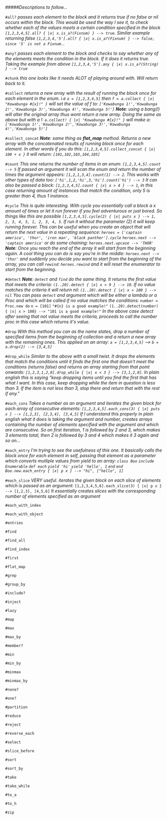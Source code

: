 #####*Descriptions to follow...*

`#all?` *passes each element to the block and it returns true if no false or nil occurs within the block. This would be used the way I see it, to check whether each of the values meets a certain condition specified in the block `[1,2,3,4,5].all? { |x| x.is_a?(Fixnum) } --> true`.*
*Similar example returning false `[1,2,3,4,'5'].all? { |x| x.is_a?(Fixnum) } --> false, since '5' is not a Fixnum.`.*

`#any?` *passes each element to the block and checks to say whether any of the elements meets the condition in the block. If it does it returns true. Taking the example from above `[1,2,3,4,'5'].any { |x| x.is_a?(String) } --> true`*

`#chunk` *this one looks like it needs ALOT of playing around with. Will return back to it.*

`#collect` *returns a new array with the result of running the block once for each element in the enum.*
*i.e `a = [1,2,3,4,5]` then `f = a.collect { |x| "Kowabunga #{x}!" }` will set the value of f to:*
*`['Kowabunga 1!','Kowabunga 2!','Kowabunga 3!','Kowabunga 4!','Kowabunga 5!']`*
*__Note__: using a bang(!) will alter the original array thus wont return a new array.*
*Doing the same as above but with a !: `a.collect! { |x| "Kowabunga #{x}!" }` will make a:*
*`['Kowabunga 1!','Kowabunga 2!','Kowabunga 3!','Kowabunga 4!','Kowabunga 5!']`*

`#collect_concat` *__Note__: same thing as __flat_map__ method. Returns a new array with the concatenated results of running block once for each element. In other words if you do this: `[1,2,3,4,5].collect_concat { |x| 100 + x }` it will return: `[101,102,103,104,105]`*

`#count` *This one returns the number of items in an enum: `[1,2,3,4,5].count --> 5`*
*If passed an argument it will scan the enum and return the number of times the argument appears:*
*`[1,2,1,3,4].count(1) --> 2`. This works with other types of data too: `['hi',1,2,'hi',3,'hi'].count('hi') --> 3`*
*It can also be passed a block: `[1,2,3,4,5].count { |x| x > 4 } --> 1`, in this case returning amount of instances that match the condition, only 5 is greater than 4, thus 1 instance.*

`#cycle` *This is quite interesting. With cycle you essentially call a block a x amount of times or let it run forever if you feel adventurous or just bored. So things like this are possible `[1,2,3,4,5].cycle(2) { |x| puts x } --> 1, 2, 3, 4, 5, 1, 2, 3, 4, 5`. If run it without the parameter (2) it will keep running forever. This can be useful when you create an object that will return the next value in a repeating sequence:*
*`heroes = ['captain america', 'thor', 'iron man', 'black panther'].cycle`*
*`heroes.next --> 'captain america'` or do some chaining: `heroes.next.upcase --> 'THOR'`*
*__Note__: Once you reach the end of the array it will start from the beginning again.*
*A cool thing you can do is say you're in the middle: `heroes.next --> 'thor'` and suddenly you decide you want to start from the beginning of the array, you can call `rewind`: `heroes.rewind` and it will reset the enumerator to start from the beginning.*

`#detect` *__Note__: `detect` and `find` do the same thing. It returns the first value that meets the criteria: `(1..20).detect { |x| x > 9 } --> 10`. If no value matches the criteria it will return nil: `(1..20).detect { |x| x > 100 } --> nil`*
*You can pass `detect` and argument which will be either a lambda or a Proc and which will be called if no value matches the conditions:*
`number = Proc.new do`
                    `n = [101]`
                    `"#{n} is a good example!"`
`(1..20).detect(number) { |x| x > 100} --> "101 is a good example!"`
*In the above case detect after seeing that not value meets the criteria, proceeds to call the number proc in this case which returns it's value.*

`#drop` *With this method you can as the name states, drop a number of specified items from the beginning of collection and a return a new array with the remaining ones. This applied on an array:*
*`a = [1,2,3,4,5]` --> `b = a.drop(2) --> [3,4,5]`*

`#drop_while` *Similar to the above with a small twist. It drops the elements that match the conditions until it finds the first one that doesn't meet the conditions (returns false) and returns an array starting from that point onwards: `[1,2,3,1,2,0].drop_while { |x| x < 3 } --> [3,1,2,0]`. In plain english this is saying "keep dropping items until you find the first that has what I want. In this case, keep dropping while the item in question is less than 3. If the item is not less than 3, stop there and return that with the rest if any."*


`#each_cons` *Takes a number as an argument and iterates the given block for each array of consecutive elements:*
*`[1,2,3,4,5].each_cons(3) { |x| puts x } --> [1,2,3], [2,3,4], [3,4,5]`*
*If I understand this properly in plain english what it does is taking the argument and number, creates arrays containing the number of elements specified with the argument and which are consecutive. So on first iteration, 1 is followed by 2 and 3, which makes 3 elements total, then 2 is followed by 3 and 4 which makes it 3 again and so on...*

`#each_entry` *I'm trying to see the usefulness of this one. It basically calls the block once for each element in self, passing that element as a parameter which converts mutliple values from yield to an array:*
*`class Boo`*
  *`include Enumerable`*
  *`def each`*
  *`yield 'hi'`*
  *`yield 'hello', 1`*
  *`end`*
*`end`*
*`Boo.new.each_entry { |x| p x } --> "hi", ["hello", 1]`*

`#each_slice` *VERY useful. iterates the given block on each slice of <n> elements which is passed as an argument:*
`[1,2,3,4,5,6].each_slice(3) { |x| p x } --> [1,2,3], [4,5,6]`
*It essentially creates slices with the corresponding number of elements specified as an argument*

`#each_with_index`

`#each_with_object`

`#entries`

`#find`

`#find_all`


`#find_index`

`#first`

`#flat_map`

`#grep`

`#group_by`

`#include?`

`#inject`

`#lazy`

`#map`

`#max`

`#max_by`

`#member?`

`#min`

`#min_by`

`#minmax`

`#minmax_by`

`#none?`

`#one?`

`#partition`

`#reduce`

`#reject`

`#reverse_each`

`#select`

`#slice_before`

`#sort`

`#sort_by`

`#take`

`#take_while`

`#to_a`

`#to_h`

`#zip`
